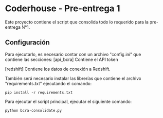 # Coderhouse - Pre-entrega 1
Este proyecto contiene el script que consolida todo lo requerido para la pre-entrega N°1. 

## Configuración
Para ejecutarlo, es necesario contar con un archivo "config.ini" que contiene las secciones:
[api_bcra]
Contiene el API token

[redshift] 
Contiene los datos de conexión a Redshift.

También será necesario instalar las librerías que contiene el archivo "requirements.txt" ejecutando el comando: 

    pip install -r requirements.txt

Para ejecutar el script principal, ejecutar el siguiente comando: 

    python bcra-consolidate.py

